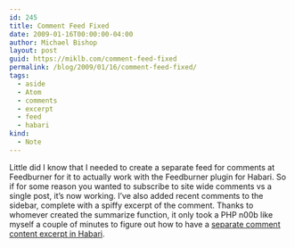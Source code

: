 ```yaml
---
id: 245
title: Comment Feed Fixed
date: 2009-01-16T00:00:00-04:00
author: Michael Bishop
layout: post
guid: https://miklb.com/comment-feed-fixed
permalink: /blog/2009/01/16/comment-feed-fixed/
tags:
  - aside
  - Atom
  - comments
  - excerpt
  - feed
  - habari
kind:
  - Note
---
```

<p>Little did I know that I needed to create a separate feed for comments at Feedburner for it to actually work with the Feedburner plugin for Habari.  So if for some reason you wanted to subscribe to site wide comments vs a single post, it’s now working.  I’ve also added recent comments to the sidebar, complete with a spiffy excerpt of the comment.  Thanks to whomever created the summarize function, it only took a PHP n00b like myself a couple of minutes to figure out how to have a <a href="http://wiki.habariproject.org/en/Recent_Comments">separate comment content excerpt in Habari</a>.</p>